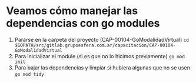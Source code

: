 # Veamos cómo manejar las dependencias con go modules
1. Pararse en la carpeta del proyecto (CAP-00104-GoModalidadVirtual)
`cd $GOPATH/src/gitlab.grupoesfera.com.ar/capacitacion/CAP-00104-GoModalidadVirtual`
2. Para inicializar el module (si es que no lo hicimos previamente)
`go mod init`
3. Para bajar las dependencias y limpiar si hubiera algunas que no se usen
`go mod tidy`